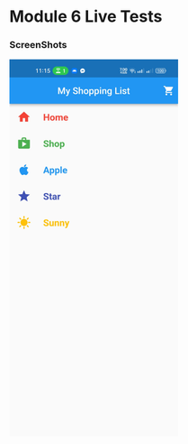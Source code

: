 # Module 6 Live Tests

### ScreenShots


<img src="screenshots/screenshot.jpg" width="300">&nbsp;&nbsp;

